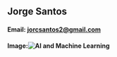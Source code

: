 ## Jorge Santos
#### Email: jorcsantos2@gmail.com
#### Image:![AI and Machine Learning](https://www.google.com/url?sa=i&url=https%3A%2F%2Fwww.willbhurd.com%2Fan-artificial-intelligence-definition-for-dummies%2F&psig=AOvVaw0hPOgBncvOujrll5wEWDq-&ust=1741907247900000&source=images&cd=vfe&opi=89978449&ved=0CBQQjRxqFwoTCLjc-q7UhYwDFQAAAAAdAAAAABAE)
